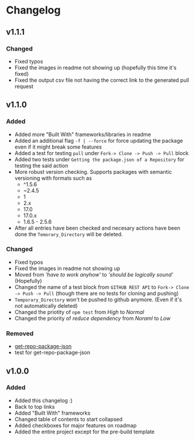 # Changelog

## v1.1.1

### Changed
- Fixed typos
- Fixed the images in readme not showing up (hopefully this time it's fixed)
- Fixed the output csv file not having the correct link to the generated pull request

## v1.1.0

### Added
- Added more "Built With" frameworks/libraries in readme
- Added an additional flag `-f | --force` for force updating the package even if it might break some features
- Added a test for testing `pull` under `Fork-> Clone -> Push -> Pull` block
- Added two tests under `Getting the package.json of a Repository` for testing the said action
- More robust version checking. Supports packages with semantic versioning with formats such as
    - ^1.5.6
    - ~2.4.5
    - 1
    - 2.x
    - 17.0
    - 17.0.x
    - 1.6.5 - 2.5.6
- After all entries have been checked and necesary actions have been done the `Temorary_Directory` will be deleted.


### Changed
- Fixed typos
- Fixed the images in readme not showing up
- Moved from *'have to work anyhow'* to *'should be logically sound'* (Hopefully)
- Changed the name of a test block from `GITHUB REST API` to `Fork-> Clone -> Push -> Pull`  (though there are no tests for cloning and pushing)
- `Temporary_Directory` won't be pushed to github anymore. (Even if it's not automatically deleted)
- Changed the priotity of `npm test` from *High* to *Normal*
- Changed the priority of *reduce dependency* from *Noraml* to *Low*
### Removed
- [get-repo-package-json](https://www.npmjs.com/package/get-repo-package-json)
- test for get-repo-package-json

## v1.0.0

### Added
- Added this changelog :)
- Back to top links
- Added "Built With" frameworks
- Changed table of contents to start collapsed
- Added checkboxes for major features on roadmap
- Added the entire project except for the pre-build template